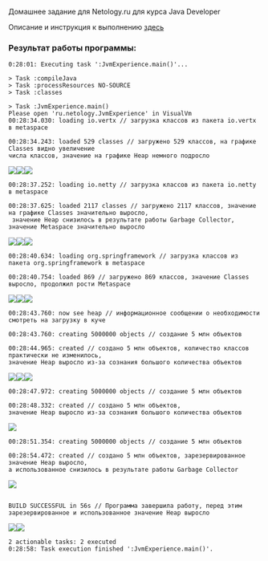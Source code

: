Домашнее задание для Netology.ru для курса Java Developer   

Описание и инструкция к выполнению [здесь](https://github.com/netology-code/jd-homeworks/tree/master/jvm/README.md)

### Результат работы программы:
```
0:28:01: Executing task ':JvmExperience.main()'...

> Task :compileJava
> Task :processResources NO-SOURCE
> Task :classes

> Task :JvmExperience.main()
Please open 'ru.netology.JvmExperience' in VisualVm
00:28:34.030: loading io.vertx // загрузка классов из пакета io.vertx в metaspace

00:28:34.243: loaded 529 classes // загружено 529 классов, на графике Classes видно увеличение 
числа классов, значение на графике Heap немного подросло
```
![](png/Classes_34.png)![](png/Heap_34.png)![](png/Metaspace_34.png)
```
00:28:37.252: loading io.netty // загрузка классов из пакета io.netty в metaspace

00:28:37.625: loaded 2117 classes // загружено 2117 классов, значение на графике Classes значительно выросло,
 значение Heap снизилось в результате работы Garbage Collector, значение Metaspace значительно выросло
```
![](png/Classes_37.png)![](png/Heap_37.png)![](png/Metaspace_37.png)
```
00:28:40.634: loading org.springframework // загрузка классов из пакета org.springframework в metaspace

00:28:40.754: loaded 869 // загружено 869 классов, значение Classes выросло, продолжил рости Metaspace
```
![](png/Classes_40.png)![](png/Heap_40.png)![](png/Metaspace_40.png)
```
00:28:43.760: now see heap // информационное сообщении о необходимости смотреть на загрузку в куче

00:28:43.760: creating 5000000 objects // создание 5 млн объектов

00:28:44.965: created // создано 5 млн объектов, количество классов практически не изменилось, 
значение Heap выросло из-за сознания большого количества объектов
```
![](png/Classes_44.png)![](png/Heap_44.png)![](png/Metaspace_44.png)
```
00:28:47.972: creating 5000000 objects // создание 5 млн объектов

00:28:48.332: created // создано 5 млн объектов, 
значение Heap выросло из-за сознания большого количества объектов
```
![](png/Heap_48.png)
``` 
00:28:51.354: creating 5000000 objects // создание 5 млн объектов

00:28:54.472: created // создано 5 млн объектов, зарезервированное значение Heap выросло, 
а использованное снизилось в результате работы Garbage Collector
```
![](png/Heap_54.png)
```

BUILD SUCCESSFUL in 56s // Программа завершила работу, перед этим
зарезервированное и использованное значение Heap выросло
```
![](png/Heap_55.png)![](png/Heap_56.png)
```
2 actionable tasks: 2 executed
0:28:58: Task execution finished ':JvmExperience.main()'.
```

